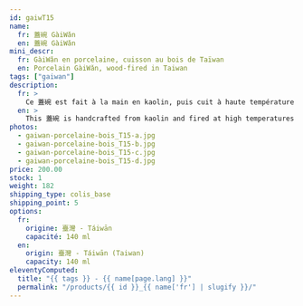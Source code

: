 ```yaml
---
id: gaiwT15
name:
  fr: 蓋碗 GàiWǎn
  en: 蓋碗 GàiWǎn
mini_descr:
  fr: GàiWǎn en porcelaine, cuisson au bois de Taïwan
  en: Porcelain GàiWǎn, wood-fired in Taiwan
tags: ["gaiwan"]
description:
  fr: >
    Ce 蓋碗 est fait à la main en kaolin, puis cuit à haute température dans un four à bois. Les marques laissées par le feu et les cendres tombées lui donnent un caractère unique et vivant.<!--more--> Avec sa forme traditionnelle et ses détails imprévisibles, il devient un compagnon de thé plein de charme, simple et absolument incomparable.
  en: >
    This 蓋碗 is handcrafted from kaolin and fired at high temperatures in a wood-fired kiln. The marks left by the fire and falling ash give it a unique and vibrant character.<!--more--> With its traditional shape and unpredictable details, it becomes a tea companion full of charm—simple, yet truly one of a kind.
photos:
  - gaiwan-porcelaine-bois_T15-a.jpg
  - gaiwan-porcelaine-bois_T15-b.jpg
  - gaiwan-porcelaine-bois_T15-c.jpg
  - gaiwan-porcelaine-bois_T15-d.jpg
price: 200.00
stock: 1
weight: 182
shipping_type: colis_base
shipping_point: 5
options:
  fr:
    origine: 臺灣 - Táiwān
    capacité: 140 ml
  en:
    origin: 臺灣 - Táiwān (Taiwan)
    capacity: 140 ml
eleventyComputed:
  title: "{{ tags }} - {{ name[page.lang] }}"
  permalink: "/products/{{ id }}_{{ name['fr'] | slugify }}/"
---
```


